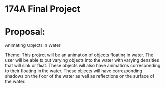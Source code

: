 # 174A Final Project

# Proposal: 
Animating Objects in Water

Theme:
This project will be an animation of objects floating in water. 
The user will be able to put varying objects into the water with varying densities that will sink or float. 
These objects will also have animations corresponding to their floating in the water. 
These objects will have corresponding shadows on the floor of the water as well as reflections on the surface of the water. 


